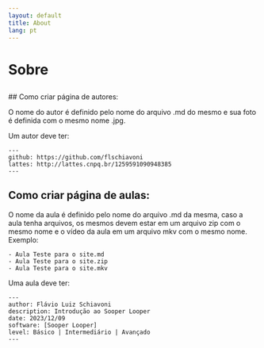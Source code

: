 ```yaml
---
layout: default
title: About
lang: pt
---
```


<h1 class="mt-5">Sobre</h1>
<h2></h2>
## Como criar página de autores:


O nome do autor é definido pelo nome do arquivo .md do mesmo e sua foto é definida com o mesmo nome .jpg. 

Um autor deve ter:
``` liquid
---
github: https://github.com/flschiavoni
lattes: http://lattes.cnpq.br/1259591090948385
---
```

## Como criar página de aulas:

O nome da aula é definido pelo nome do arquivo .md da mesma, caso a aula tenha arquivos, os mesmos devem estar em um arquivo zip com o mesmo nome e o vídeo da aula em um arquivo mkv com o mesmo nome. Exemplo:

	- Aula Teste para o site.md
	- Aula Teste para o site.zip
	- Aula Teste para o site.mkv 

Uma aula deve ter:

``` liquid
---
author: Flávio Luiz Schiavoni
description: Introdução ao Sooper Looper
date: 2023/12/09
software: [Sooper Looper]
level: Básico | Intermediário | Avançado
---
```

